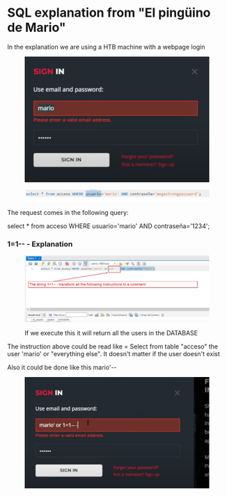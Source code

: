 # SQL explanation from "El pingüino de Mario"

In the explanation we are using a HTB machine with a webpage login

<div>

<figure><img src="../../.gitbook/assets/sql-1 (1).png" alt=""><figcaption></figcaption></figure>

 

<figure><img src="../../.gitbook/assets/sql-2.png" alt=""><figcaption></figcaption></figure>

</div>

The request comes in the following query:

select \* from acceso WHERE usuario='mario' AND contraseña='1234';

### 1=1-- - Explanation

<figure><img src="../../.gitbook/assets/sql-3.png" alt=""><figcaption><p>If we execute this it will return all the users in the DATABASE</p></figcaption></figure>

The instruction above could be read like = Select from table "acceso" the user 'mario' or "everything else". It doesn't matter if the user doesn't exist



Also it could be done like this mario'--

<figure><img src="../../.gitbook/assets/SQL-4.png" alt=""><figcaption></figcaption></figure>
